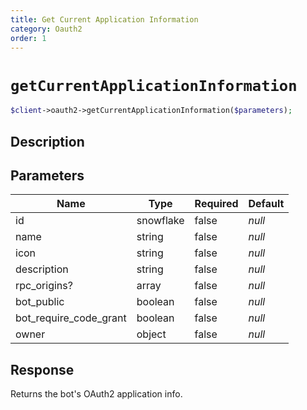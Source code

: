 ```yaml
---
title: Get Current Application Information
category: Oauth2
order: 1
---
```


# `getCurrentApplicationInformation`

```php
$client->oauth2->getCurrentApplicationInformation($parameters);
```

## Description



## Parameters


Name | Type | Required | Default
--- | --- | --- | ---
id | snowflake | false | *null*
name | string | false | *null*
icon | string | false | *null*
description | string | false | *null*
rpc_origins? | array | false | *null*
bot_public | boolean | false | *null*
bot_require_code_grant | boolean | false | *null*
owner | object | false | *null*

## Response

Returns the bot&#039;s OAuth2 application info.

